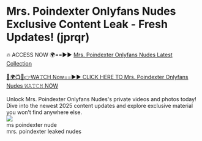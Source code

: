 # Mrs. Poindexter Onlyfans Nudes Exclusive Content Leak - Fresh Updates! (jprqr)

🔥 ACCESS NOW 🌍==►► <a href="https://tinyurl.com/2mz8nhtm" rel="nofollow">Mrs. Poindexter Onlyfans Nudes Latest Collection</a>
<br><br>
[🔴🌍📺📱👉WA𝚃CH Now==►► CLICK HERE TO Mrs. Poindexter Onlyfans Nudes 𝚆𝙰𝚃𝙲𝙷 NOW](https://tinyurl.com/2mz8nhtm)
<br><br>
Unlock Mrs. Poindexter Onlyfans Nudes's private videos and photos today! Dive into the newest 2025 content updates and explore exclusive material you won’t find anywhere else.
<br>
<a href="https://tinyurl.com/2mz8nhtm" rel="nofollow" data-target="animated-image.originalLink"><img src="https://camo.githubusercontent.com/8a4f000d20f83aca3bf7ec5f350d767afa0574a8a352519fd8cfa583a6f93a33/68747470733a2f2f692e696d6775722e636f6d2f644a486b345a712e676966" data-canonical-src="https://i.imgur.com/dJHk4Zq.gif" style="max-width: 100%; display: inline-block;" data-target="animated-image.originalImage"></a>
<br>
ms poindexter nude<br>
mrs. poindexter leaked nudes